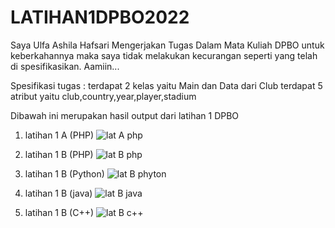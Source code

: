 # LATIHAN1DPBO2022
Saya Ulfa Ashila Hafsari Mengerjakan Tugas Dalam Mata Kuliah DPBO untuk keberkahannya maka saya tidak melakukan kecurangan seperti yang telah di spesifikasikan. Aamiin...

Spesifikasi tugas :
terdapat 2 kelas yaitu Main dan Data dari Club terdapat 5 atribut yaitu club,country,year,player,stadium

Dibawah ini merupakan hasil output dari latihan 1 DPBO

1. latihan 1 A (PHP)
![lat A php](https://user-images.githubusercontent.com/99659380/153897590-20bb9b36-2db9-4f0d-bfde-71dc2e08fb6e.png)

2. latihan 1 B (PHP)
![lat B php](https://user-images.githubusercontent.com/99659380/153897641-e2b1d312-ebac-413d-9ab2-494e73a3bdfe.png)

3. latihan 1 B (Python)
![lat B phyton](https://user-images.githubusercontent.com/99659380/153897651-2d830b0d-ae3a-4a14-90a2-2f643bf824df.png)

4. latihan 1 B (java)
![lat B java](https://user-images.githubusercontent.com/99659380/153897694-bf0e77cf-e918-4965-875b-149f878d9124.png)

5. latihan 1 B (C++)
![lat B c++](https://user-images.githubusercontent.com/99659380/153897702-777dff4d-89ac-4f35-aa08-b0ed3bbf1ba7.png)
